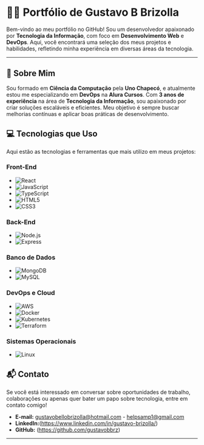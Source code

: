 # 👨‍💻 Portfólio de Gustavo B Brizolla

Bem-vindo ao meu portfólio no GitHub! Sou um desenvolvedor apaixonado por **Tecnologia da Informação**, com foco em **Desenvolvimento Web** e **DevOps**. Aqui, você encontrará uma seleção dos meus projetos e habilidades, refletindo minha experiência em diversas áreas da tecnologia.

---

## 🚀 Sobre Mim

Sou formado em **Ciência da Computação** pela **Uno Chapecó**, e atualmente estou me especializando em **DevOps** na **Alura Cursos**. Com **3 anos de experiência** na área de **Tecnologia da Informação**, sou apaixonado por criar soluções escaláveis e eficientes. Meu objetivo é sempre buscar melhorias contínuas e aplicar boas práticas de desenvolvimento.

## 💻 Tecnologias que Uso

Aqui estão as tecnologias e ferramentas que mais utilizo em meus projetos:

### Front-End
- ![React](https://img.shields.io/badge/React-61DAFB?logo=react&logoColor=white)
- ![JavaScript](https://img.shields.io/badge/JavaScript-F7DF1E?logo=javascript&logoColor=black)
- ![TypeScript](https://img.shields.io/badge/TypeScript-3178C6?logo=typescript&logoColor=white)
- ![HTML5](https://img.shields.io/badge/HTML5-E34F26?logo=html5&logoColor=white)
- ![CSS3](https://img.shields.io/badge/CSS3-1572B6?logo=css3&logoColor=white)

### Back-End
- ![Node.js](https://img.shields.io/badge/Node.js-339933?logo=node.js&logoColor=white)
- ![Express](https://img.shields.io/badge/Express-000000?logo=express&logoColor=white)

### Banco de Dados
- ![MongoDB](https://img.shields.io/badge/MongoDB-47A248?logo=mongodb&logoColor=white)
- ![MySQL](https://img.shields.io/badge/MySQL-4479A1?logo=mysql&logoColor=white)

### DevOps e Cloud
- ![AWS](https://img.shields.io/badge/Amazon%20AWS-232F3E?logo=amazon-aws&logoColor=white)
- ![Docker](https://img.shields.io/badge/Docker-2496ED?logo=docker&logoColor=white)
- ![Kubernetes](https://img.shields.io/badge/Kubernetes-326CE5?logo=kubernetes&logoColor=white)
- ![Terraform](https://img.shields.io/badge/Terraform-7A61E1?logo=terraform&logoColor=white)

### Sistemas Operacionais
- ![Linux](https://img.shields.io/badge/Linux-FCC624?logo=linux&logoColor=black)

## 📬 Contato

Se você está interessado em conversar sobre oportunidades de trabalho, colaborações ou apenas quer bater um papo sobre tecnologia, entre em contato comigo!

- **E-mail:** gustavobellobrizolla@hotmail.com - helpsamp1@gmail.com
- **LinkedIn:**(https://www.linkedin.com/in/gustavo-brizolla/)
- **GitHub:**  (https://github.com/gustavobbrz)

---

